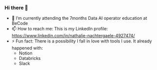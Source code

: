 ### Hi there 👋

- 🌱 I’m currently attending the 7months Data AI operator education at BeCode
- 📫 How to reach me: This is my LinkedIn profile: https://www.linkedin.com/in/nathalie-nachtergaele-4927474/
- ⚡ Fun fact: There is a possibility I fall in love with tools I use. It already happened with:
    - Notion
    - Databricks
    - Slack
